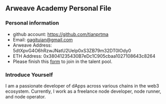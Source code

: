 ## Arweave Academy Personal File

### Personal information

- github account: https://github.com/tianprtma
- Email: gagituian@gmail.com
- Arweave Address: 5dtXpvG4O6hRzwJNatU2Uelp0xS3ZB79m32DT0IOdy0
- ETH Address: 0x38041235430B7eDc1C905cbaa1027108643c8264
- Please finish this [form](https://docs.google.com/forms/d/e/1FAIpQLSfWA5fIIcBgmRppm3jNz5vmf9Mai_QMVil-2pO4r7YKn_Zhtw/viewform?usp=sf_link) to join in the talent pool.

### Introduce Yourself
I am a passionate developer of dApps across various chains in the web3 ecosystem. Currently, I work as a freelance node developer, node runner, and node operator.
